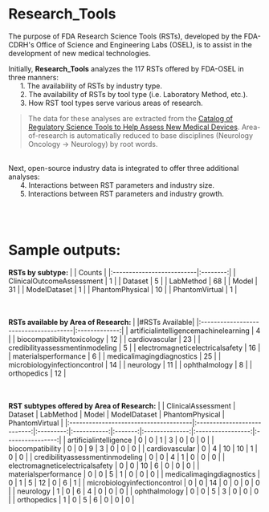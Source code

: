 # Research_Tools

The purpose of FDA Research Science Tools (RSTs), developed by the FDA-CDRH's Office of Science and Engineering Labs (OSEL), is to assist in the development of new medical technologies.  

Initially, <b>Research_Tools</b> analyzes the 117 RSTs offered by FDA-OSEL in three manners: <br>
&nbsp;&nbsp;&nbsp;&nbsp;&nbsp;&nbsp;1\. The availability of RSTs by industry type. <br>
&nbsp;&nbsp;&nbsp;&nbsp;&nbsp;&nbsp;2\. The availability of RSTs by tool type (i.e. Laboratory Method, etc.). <br>
&nbsp;&nbsp;&nbsp;&nbsp;&nbsp;&nbsp;3\. How RST tool types serve various areas of research. <br>
>The data for these analyses are extracted from the [Catalog of Regulatory Science Tools to Help Assess New Medical Devices](https://www.fda.gov/medical-devices/science-and-research-medical-devices/catalog-regulatory-science-tools-help-assess-new-medical-devices).
>Area-of-research is automatically reduced to base disciplines (Neurology Oncology -> Neurology) by root words.  

<p><br>Next, open-source industry data is integrated to offer three additional analyses: <br>
&nbsp;&nbsp;&nbsp;&nbsp;&nbsp;&nbsp;4. Interactions between RST parameters and industry size. <br>
&nbsp;&nbsp;&nbsp;&nbsp;&nbsp;&nbsp;5. Interactions between RST parameters and industry growth. <br>

<br><br><h1>Sample outputs:</h1>

<b>RSTs by subtype: </b>
|                           |   Counts |
|:--------------------------|:--------:|
| ClinicalOutcomeAssessment |        1 |
| Dataset                   |        5 |
| LabMethod                 |       68 |
| Model                     |       31 |
| ModelDataset              |        1 |
| PhantomPhysical           |       10 |
| PhantomVirtual            |        1 |

<br><br><b>RSTs available by Area of Research: </b>
|                                       |#RSTs Available|
|:--------------------------------------|:-------------:|
| artificialintelligencemachinelearning |             4 |
| biocompatibilitytoxicology            |            12 |
| cardiovascular                        |            23 |
| credibilityassessmentinmodeling       |             5 |
| electromagneticelectricalsafety       |            16 |
| materialsperformance                  |             6 |
| medicalimagingdiagnostics             |            25 |
| microbiologyinfectioncontrol          |            14 |
| neurology                             |            11 |
| ophthalmology                         |             8 |
| orthopedics                           |            12 |

<br><br><b>RST subtypes offered by Area of Research:</b>
|                                       |   ClinicalAssessment        |   Dataset |   LabMethod |   Model |   ModelDataset |   PhantomPhysical |   PhantomVirtual |
|:--------------------------------------|:---------------------------:|:---------:|:-----------:|:-------:|:--------------:|:-----------------:|:----------------:|
| artificialintelligence                |                           0 |         0 |           1 |       3 |              0 |                 0 |                0 |
| biocompatibility                      |                           0 |         0 |           9 |       3 |              0 |                 0 |                0 |
| cardiovascular                        |                           0 |         4 |          10 |      10 |              1 |                 0 |                0 |
| credibilityassessmentinmodeling       |                           0 |         0 |           4 |       1 |              0 |                 0 |                0 |
| electromagneticelectricalsafety       |                           0 |         0 |          10 |       6 |              0 |                 0 |                0 |
| materialsperformance                  |                           0 |         0 |           5 |       1 |              0 |                 0 |                0 |
| medicalimagingdiagnostics             |                           0 |         1 |           5 |      12 |              0 |                 6 |                1 |
| microbiologyinfectioncontrol          |                           0 |         0 |          14 |       0 |              0 |                 0 |                0 |
| neurology                             |                           1 |         0 |           6 |       4 |              0 |                 0 |                0 |
| ophthalmology                         |                           0 |         0 |           5 |       3 |              0 |                 0 |                0 |
| orthopedics                           |                           1 |         0 |           5 |       6 |              0 |                 0 |                0 |
</size>